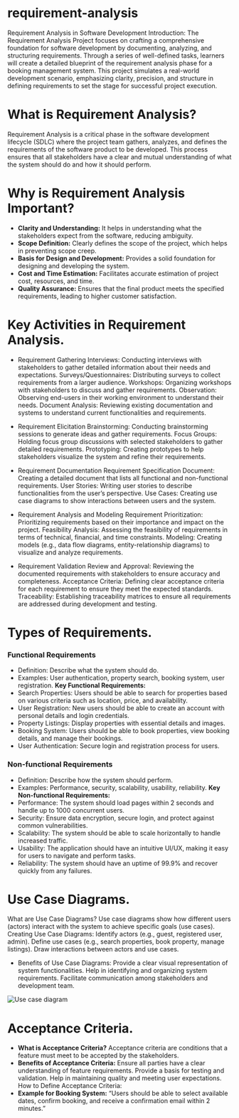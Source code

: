 # requirement-analysis
Requirement Analysis in Software Development
Introduction: The Requirement Analysis Project focuses on crafting a comprehensive foundation for software development by documenting, analyzing, and structuring requirements. Through a series of well-defined tasks, learners will create a detailed blueprint of the requirement analysis phase for a booking management system. This project simulates a real-world development scenario, emphasizing clarity, precision, and structure in defining requirements to set the stage for successful project execution.

# What is Requirement Analysis?
Requirement Analysis is a critical phase in the software development lifecycle (SDLC) where the project team gathers, analyzes, and defines the requirements of the software product to be developed. This process ensures that all stakeholders have a clear and mutual understanding of what the system should do and how it should perform.

# Why is Requirement Analysis Important?
- **Clarity and Understanding:** It helps in understanding what the stakeholders expect from the software, reducing ambiguity.
- **Scope Definition:** Clearly defines the scope of the project, which helps in preventing scope creep.
- **Basis for Design and Development:** Provides a solid foundation for designing and developing the system.
- **Cost and Time Estimation:** Facilitates accurate estimation of project cost, resources, and time.
- **Quality Assurance:** Ensures that the final product meets the specified requirements, leading to higher customer satisfaction.

# Key Activities in Requirement Analysis.
- Requirement Gathering 
 Interviews: Conducting interviews with stakeholders to gather detailed information about their needs and expectations.
 Surveys/Questionnaires: Distributing surveys to collect requirements from a larger audience.
 Workshops: Organizing workshops with stakeholders to discuss and gather requirements.
 Observation: Observing end-users in their working environment to understand their needs.
 Document Analysis: Reviewing existing documentation and systems to understand current functionalities and requirements.

- Requirement Elicitation 
Brainstorming: Conducting brainstorming sessions to generate ideas and gather requirements.
Focus Groups: Holding focus group discussions with selected stakeholders to gather detailed requirements.
Prototyping: Creating prototypes to help stakeholders visualize the system and refine their requirements.

- Requirement Documentation 
Requirement Specification Document: Creating a detailed document that lists all functional and non-functional requirements.
User Stories: Writing user stories to describe functionalities from the user’s perspective.
Use Cases: Creating use case diagrams to show interactions between users and the system.

- Requirement Analysis and Modeling 
Requirement Prioritization: Prioritizing requirements based on their importance and impact on the project.
Feasibility Analysis: Assessing the feasibility of requirements in terms of technical, financial, and time constraints.
Modeling: Creating models (e.g., data flow diagrams, entity-relationship diagrams) to visualize and analyze requirements.

-  Requirement Validation 
Review and Approval: Reviewing the documented requirements with stakeholders to ensure accuracy and completeness.
Acceptance Criteria: Defining clear acceptance criteria for each requirement to ensure they meet the expected standards.
Traceability: Establishing traceability matrices to ensure all requirements are addressed during development and testing.

# Types of Requirements.

### Functional Requirements
- Definition: Describe what the system should do.
- Examples: User authentication, property search, booking system, user registration.
**Key Functional Requirements:**
- Search Properties: Users should be able to search for properties based on various criteria such as location, price, and availability.
- User Registration: New users should be able to create an account with personal details and login credentials.
- Property Listings: Display properties with essential details and images.
- Booking System: Users should be able to book properties, view booking details, and manage their bookings.
- User Authentication: Secure login and registration process for users.

### Non-functional Requirements
- Definition: Describe how the system should perform.
- Examples: Performance, security, scalability, usability, reliability.
**Key Non-functional Requirements:**
- Performance: The system should load pages within 2 seconds and handle up to 1000 concurrent users.
- Security: Ensure data encryption, secure login, and protect against common vulnerabilities.
- Scalability: The system should be able to scale horizontally to handle increased traffic.
- Usability: The application should have an intuitive UI/UX, making it easy for users to navigate and perform tasks.
- Reliability: The system should have an uptime of 99.9% and recover quickly from any failures.

# Use Case Diagrams.
What are Use Case Diagrams?
Use case diagrams show how different users (actors) interact with the system to achieve specific goals (use cases).
Creating Use Case Diagrams:
Identify actors (e.g., guest, registered user, admin).
Define use cases (e.g., search properties, book property, manage listings).
Draw interactions between actors and use cases.
- Benefits of Use Case Diagrams:
Provide a clear visual representation of system functionalities.
Help in identifying and organizing system requirements.
Facilitate communication among stakeholders and development team.

![Use case diagram]([URL-to-your-image](https://github.com/Khayfire/requirement-analysis/blob/master/alx-bookings-uc.drawio.png?raw=true))

# Acceptance Criteria.
- **What is Acceptance Criteria?**
Acceptance criteria are conditions that a feature must meet to be accepted by the stakeholders.
- **Benefits of Acceptance Criteria:**
Ensure all parties have a clear understanding of feature requirements.
Provide a basis for testing and validation.
Help in maintaining quality and meeting user expectations.
How to Define Acceptance Criteria:
- **Example for Booking System:** “Users should be able to select available dates, confirm booking, and receive a confirmation email within 2 minutes.”


# 
